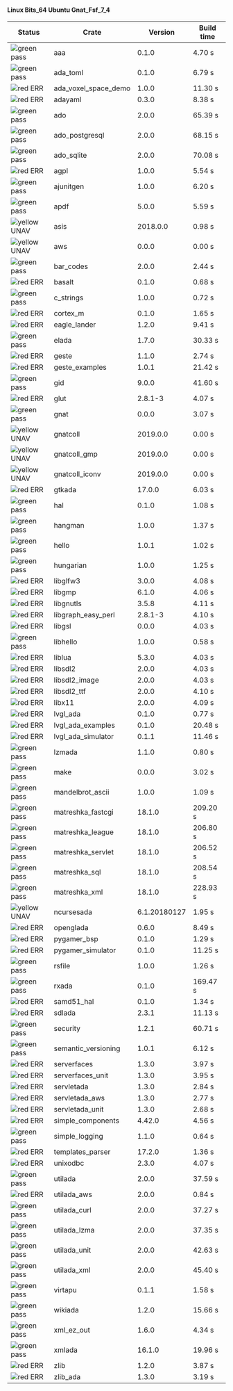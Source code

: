 #### Linux Bits_64 Ubuntu Gnat_Fsf_7_4

| Status | Crate | Version | Build time |
| --- | --- | --- | --- |
|![green](https://placehold.it/8/00aa00/000000?text=+) pass | aaa | 0.1.0 |  4.70 s |
|![green](https://placehold.it/8/00aa00/000000?text=+) pass | ada_toml | 0.1.0 |  6.79 s |
|![red](https://placehold.it/8/ff0000/000000?text=+) ERR  | ada_voxel_space_demo | 1.0.0 |  11.30 s |
|![red](https://placehold.it/8/ff0000/000000?text=+) ERR  | adayaml | 0.3.0 |  8.38 s |
|![green](https://placehold.it/8/00aa00/000000?text=+) pass | ado | 2.0.0 |  65.39 s |
|![green](https://placehold.it/8/00aa00/000000?text=+) pass | ado_postgresql | 2.0.0 |  68.15 s |
|![green](https://placehold.it/8/00aa00/000000?text=+) pass | ado_sqlite | 2.0.0 |  70.08 s |
|![red](https://placehold.it/8/ff0000/000000?text=+) ERR  | agpl | 1.0.0 |  5.54 s |
|![green](https://placehold.it/8/00aa00/000000?text=+) pass | ajunitgen | 1.0.0 |  6.20 s |
|![green](https://placehold.it/8/00aa00/000000?text=+) pass | apdf | 5.0.0 |  5.59 s |
|![yellow](https://placehold.it/8/ffbb00/000000?text=+) UNAV | asis | 2018.0.0 |  0.98 s |
|![yellow](https://placehold.it/8/ffbb00/000000?text=+) UNAV | aws | 0.0.0 |  0.00 s |
|![green](https://placehold.it/8/00aa00/000000?text=+) pass | bar_codes | 2.0.0 |  2.44 s |
|![red](https://placehold.it/8/ff0000/000000?text=+) ERR  | basalt | 0.1.0 |  0.68 s |
|![green](https://placehold.it/8/00aa00/000000?text=+) pass | c_strings | 1.0.0 |  0.72 s |
|![red](https://placehold.it/8/ff0000/000000?text=+) ERR  | cortex_m | 0.1.0 |  1.65 s |
|![red](https://placehold.it/8/ff0000/000000?text=+) ERR  | eagle_lander | 1.2.0 |  9.41 s |
|![green](https://placehold.it/8/00aa00/000000?text=+) pass | elada | 1.7.0 |  30.33 s |
|![red](https://placehold.it/8/ff0000/000000?text=+) ERR  | geste | 1.1.0 |  2.74 s |
|![red](https://placehold.it/8/ff0000/000000?text=+) ERR  | geste_examples | 1.0.1 |  21.42 s |
|![green](https://placehold.it/8/00aa00/000000?text=+) pass | gid | 9.0.0 |  41.60 s |
|![red](https://placehold.it/8/ff0000/000000?text=+) ERR  | glut | 2.8.1-3 |  4.07 s |
|![green](https://placehold.it/8/00aa00/000000?text=+) pass | gnat | 0.0.0 |  3.07 s |
|![yellow](https://placehold.it/8/ffbb00/000000?text=+) UNAV | gnatcoll | 2019.0.0 |  0.00 s |
|![yellow](https://placehold.it/8/ffbb00/000000?text=+) UNAV | gnatcoll_gmp | 2019.0.0 |  0.00 s |
|![yellow](https://placehold.it/8/ffbb00/000000?text=+) UNAV | gnatcoll_iconv | 2019.0.0 |  0.00 s |
|![red](https://placehold.it/8/ff0000/000000?text=+) ERR  | gtkada | 17.0.0 |  6.03 s |
|![green](https://placehold.it/8/00aa00/000000?text=+) pass | hal | 0.1.0 |  1.08 s |
|![green](https://placehold.it/8/00aa00/000000?text=+) pass | hangman | 1.0.0 |  1.37 s |
|![green](https://placehold.it/8/00aa00/000000?text=+) pass | hello | 1.0.1 |  1.02 s |
|![green](https://placehold.it/8/00aa00/000000?text=+) pass | hungarian | 1.0.0 |  1.25 s |
|![red](https://placehold.it/8/ff0000/000000?text=+) ERR  | libglfw3 | 3.0.0 |  4.08 s |
|![red](https://placehold.it/8/ff0000/000000?text=+) ERR  | libgmp | 6.1.0 |  4.06 s |
|![red](https://placehold.it/8/ff0000/000000?text=+) ERR  | libgnutls | 3.5.8 |  4.11 s |
|![red](https://placehold.it/8/ff0000/000000?text=+) ERR  | libgraph_easy_perl | 2.8.1-3 |  4.10 s |
|![red](https://placehold.it/8/ff0000/000000?text=+) ERR  | libgsl | 0.0.0 |  4.03 s |
|![green](https://placehold.it/8/00aa00/000000?text=+) pass | libhello | 1.0.0 |  0.58 s |
|![red](https://placehold.it/8/ff0000/000000?text=+) ERR  | liblua | 5.3.0 |  4.03 s |
|![red](https://placehold.it/8/ff0000/000000?text=+) ERR  | libsdl2 | 2.0.0 |  4.03 s |
|![red](https://placehold.it/8/ff0000/000000?text=+) ERR  | libsdl2_image | 2.0.0 |  4.03 s |
|![red](https://placehold.it/8/ff0000/000000?text=+) ERR  | libsdl2_ttf | 2.0.0 |  4.10 s |
|![red](https://placehold.it/8/ff0000/000000?text=+) ERR  | libx11 | 2.0.0 |  4.09 s |
|![red](https://placehold.it/8/ff0000/000000?text=+) ERR  | lvgl_ada | 0.1.0 |  0.77 s |
|![red](https://placehold.it/8/ff0000/000000?text=+) ERR  | lvgl_ada_examples | 0.1.0 |  20.48 s |
|![red](https://placehold.it/8/ff0000/000000?text=+) ERR  | lvgl_ada_simulator | 0.1.1 |  11.46 s |
|![green](https://placehold.it/8/00aa00/000000?text=+) pass | lzmada | 1.1.0 |  0.80 s |
|![green](https://placehold.it/8/00aa00/000000?text=+) pass | make | 0.0.0 |  3.02 s |
|![green](https://placehold.it/8/00aa00/000000?text=+) pass | mandelbrot_ascii | 1.0.0 |  1.09 s |
|![green](https://placehold.it/8/00aa00/000000?text=+) pass | matreshka_fastcgi | 18.1.0 |  209.20 s |
|![green](https://placehold.it/8/00aa00/000000?text=+) pass | matreshka_league | 18.1.0 |  206.80 s |
|![green](https://placehold.it/8/00aa00/000000?text=+) pass | matreshka_servlet | 18.1.0 |  206.52 s |
|![green](https://placehold.it/8/00aa00/000000?text=+) pass | matreshka_sql | 18.1.0 |  208.54 s |
|![green](https://placehold.it/8/00aa00/000000?text=+) pass | matreshka_xml | 18.1.0 |  228.93 s |
|![yellow](https://placehold.it/8/ffbb00/000000?text=+) UNAV | ncursesada | 6.1.20180127 |  1.95 s |
|![red](https://placehold.it/8/ff0000/000000?text=+) ERR  | openglada | 0.6.0 |  8.49 s |
|![red](https://placehold.it/8/ff0000/000000?text=+) ERR  | pygamer_bsp | 0.1.0 |  1.29 s |
|![red](https://placehold.it/8/ff0000/000000?text=+) ERR  | pygamer_simulator | 0.1.0 |  11.25 s |
|![green](https://placehold.it/8/00aa00/000000?text=+) pass | rsfile | 1.0.0 |  1.26 s |
|![green](https://placehold.it/8/00aa00/000000?text=+) pass | rxada | 0.1.0 |  169.47 s |
|![red](https://placehold.it/8/ff0000/000000?text=+) ERR  | samd51_hal | 0.1.0 |  1.34 s |
|![red](https://placehold.it/8/ff0000/000000?text=+) ERR  | sdlada | 2.3.1 |  11.13 s |
|![green](https://placehold.it/8/00aa00/000000?text=+) pass | security | 1.2.1 |  60.71 s |
|![green](https://placehold.it/8/00aa00/000000?text=+) pass | semantic_versioning | 1.0.1 |  6.12 s |
|![red](https://placehold.it/8/ff0000/000000?text=+) ERR  | serverfaces | 1.3.0 |  3.97 s |
|![red](https://placehold.it/8/ff0000/000000?text=+) ERR  | serverfaces_unit | 1.3.0 |  3.95 s |
|![red](https://placehold.it/8/ff0000/000000?text=+) ERR  | servletada | 1.3.0 |  2.84 s |
|![red](https://placehold.it/8/ff0000/000000?text=+) ERR  | servletada_aws | 1.3.0 |  2.77 s |
|![red](https://placehold.it/8/ff0000/000000?text=+) ERR  | servletada_unit | 1.3.0 |  2.68 s |
|![red](https://placehold.it/8/ff0000/000000?text=+) ERR  | simple_components | 4.42.0 |  4.56 s |
|![green](https://placehold.it/8/00aa00/000000?text=+) pass | simple_logging | 1.1.0 |  0.64 s |
|![red](https://placehold.it/8/ff0000/000000?text=+) ERR  | templates_parser | 17.2.0 |  1.36 s |
|![red](https://placehold.it/8/ff0000/000000?text=+) ERR  | unixodbc | 2.3.0 |  4.07 s |
|![green](https://placehold.it/8/00aa00/000000?text=+) pass | utilada | 2.0.0 |  37.59 s |
|![red](https://placehold.it/8/ff0000/000000?text=+) ERR  | utilada_aws | 2.0.0 |  0.84 s |
|![green](https://placehold.it/8/00aa00/000000?text=+) pass | utilada_curl | 2.0.0 |  37.27 s |
|![green](https://placehold.it/8/00aa00/000000?text=+) pass | utilada_lzma | 2.0.0 |  37.35 s |
|![green](https://placehold.it/8/00aa00/000000?text=+) pass | utilada_unit | 2.0.0 |  42.63 s |
|![green](https://placehold.it/8/00aa00/000000?text=+) pass | utilada_xml | 2.0.0 |  45.40 s |
|![green](https://placehold.it/8/00aa00/000000?text=+) pass | virtapu | 0.1.1 |  1.58 s |
|![green](https://placehold.it/8/00aa00/000000?text=+) pass | wikiada | 1.2.0 |  15.66 s |
|![green](https://placehold.it/8/00aa00/000000?text=+) pass | xml_ez_out | 1.6.0 |  4.34 s |
|![green](https://placehold.it/8/00aa00/000000?text=+) pass | xmlada | 16.1.0 |  19.96 s |
|![red](https://placehold.it/8/ff0000/000000?text=+) ERR  | zlib | 1.2.0 |  3.87 s |
|![red](https://placehold.it/8/ff0000/000000?text=+) ERR  | zlib_ada | 1.3.0 |  3.19 s |
